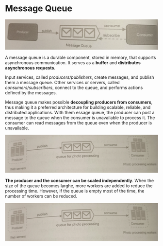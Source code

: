 # Message Queue

![](2021-08-28-20-21-53.png)

A message queue is a durable component, stored in memory, that supports asynchronous communication. It serves as a **buffer** and **distributes asynchronous requests**.

Input services, called *producers/publishers*, create messages, and publish them a message queue. Other services or servers, called *consumers/subscribers*, connect to the queue, and performs actions defined by the messages.

Message queue makes possible **decoupling producers from consumers**, thus making it a preferred architecture for building scalable, reliable, and distributed applications. With them essage queue, the producer can post a message to the queue when the consumer is unavailable to process it. The consumer can read messages from the queue even when the producer is unavailable.

![](2021-08-28-20-22-58.png)

**The producer and the consumer can be scaled independently**. When the size of the queue becomes larghe, more workers are added to reduce the processing time. However, if the queue is empty most of the time, the number of workers can be reduced.

![](2021-08-28-20-24-27.png)
